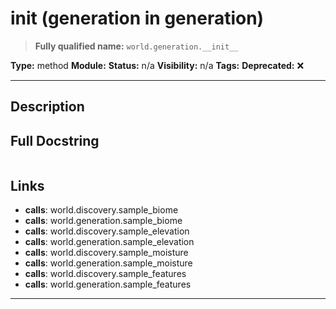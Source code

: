 # __init__ (generation in generation)
> **Fully qualified name:** `world.generation.__init__`

**Type:** method
**Module:** 
**Status:** n/a
**Visibility:** n/a
**Tags:** 
**Deprecated:** ❌

---

## Description


## Full Docstring
```

```

## Links
- **calls**: world.discovery.sample_biome
- **calls**: world.generation.sample_biome
- **calls**: world.discovery.sample_elevation
- **calls**: world.generation.sample_elevation
- **calls**: world.discovery.sample_moisture
- **calls**: world.generation.sample_moisture
- **calls**: world.discovery.sample_features
- **calls**: world.generation.sample_features


---
